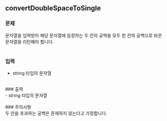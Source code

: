 ## convertDoubleSpaceToSingle

### 문제<br>
문자열을 입력받아 해당 문자열에 등장하는 두 칸의 공백을 모두 한 칸의 공백으로 바꾼 문자열을 리턴해야 합니다.<br>
<br>
### 입력
- string 타입의 문자열<br>
<br>
### 출력<br>
- string 타입의 문자열<br>
<br>
### 주의사항<br>
두 칸을 초과하는 공백은 존재하지 않는다고 가정합니다.<br>
